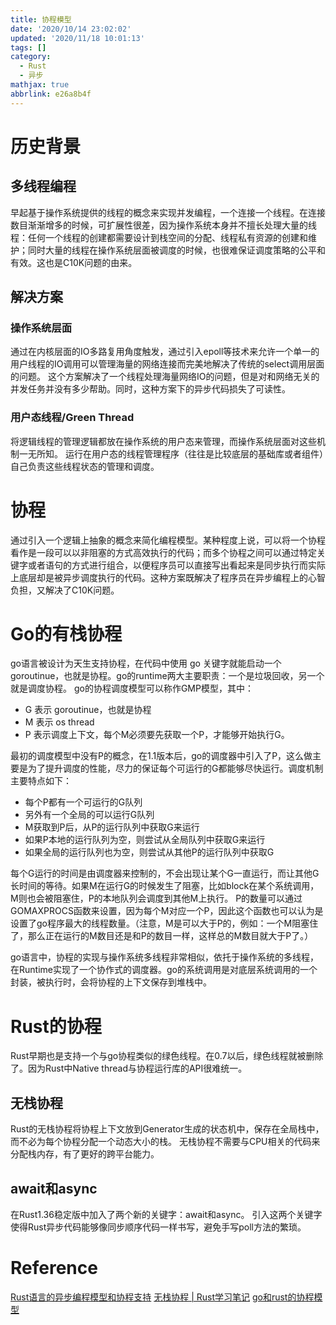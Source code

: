 ```yaml
---
title: 协程模型
date: '2020/10/14 23:02:02'
updated: '2020/11/18 10:01:13'
tags: []
category:
  - Rust
  - 异步
mathjax: true
abbrlink: e26a8b4f
---
```

# 历史背景
## 多线程编程
早起基于操作系统提供的线程的概念来实现并发编程，一个连接一个线程。在连接数目渐渐增多的时候，可扩展性很差，因为操作系统本身并不擅长处理大量的线程：任何一个线程的创建都需要设计到栈空间的分配、线程私有资源的创建和维护；同时大量的线程在操作系统层面被调度的时候，也很难保证调度策略的公平和有效。这也是C10K问题的由来。
<!--more-->
## 解决方案
### 操作系统层面
通过在内核层面的IO多路复用角度触发，通过引入epoll等技术来允许一个单一的用户线程的IO调用可以管理海量的网络连接而完美地解决了传统的select调用层面的问题。
这个方案解决了一个线程处理海量网络IO的问题，但是对和网络无关的并发任务并没有多少帮助。同时，这种方案下的异步代码损失了可读性。
### 用户态线程/Green Thread
将逻辑线程的管理逻辑都放在操作系统的用户态来管理，而操作系统层面对这些机制一无所知。 运行在用户态的线程管理程序（往往是比较底层的基础库或者组件）自己负责这些线程状态的管理和调度。
# 协程
通过引入一个逻辑上抽象的概念来简化编程模型。某种程度上说，可以将一个协程看作是一段可以以非阻塞的方式高效执行的代码；而多个协程之间可以通过特定关键字或者语句的方式进行组合，以便程序员可以直接写出看起来是同步执行而实际上底层却是被异步调度执行的代码。这种方案既解决了程序员在异步编程上的心智负担，又解决了C10K问题。
# Go的有栈协程
go语言被设计为天生支持协程，在代码中使用 go 关键字就能启动一个goroutinue，也就是协程。go的runtime两大主要职责：一个是垃圾回收，另一个就是调度协程。 go的协程调度模型可以称作GMP模型，其中：
* G 表示 goroutinue，也就是协程
* M 表示 os thread
* P 表示调度上下文，每个M必须要先获取一个P，才能够开始执行G。

最初的调度模型中没有P的概念，在1.1版本后，go的调度器中引入了P，这么做主要是为了提升调度的性能，尽力的保证每个可运行的G都能够尽快运行。调度机制主要特点如下：
* 每个P都有一个可运行的G队列
* 另外有一个全局的可以运行G队列
* M获取到P后，从P的运行队列中获取G来运行
* 如果P本地的运行队列为空，则尝试从全局队列中获取G来运行
* 如果全局的运行队列也为空，则尝试从其他P的运行队列中获取G

每个G运行的时间是由调度器来控制的，不会出现让某个G一直运行，而让其他G长时间的等待。如果M在运行G的时候发生了阻塞，比如block在某个系统调用，M则也会被阻塞住，P的本地队列会调度到其他M上执行。
P的数量可以通过GOMAXPROCS函数来设置，因为每个M对应一个P，因此这个函数也可以认为是设置了go程序最大的线程数量。（注意，M是可以大于P的，例如：一个M阻塞住了，那么正在运行的M数目还是和P的数目一样，这样总的M数目就大于P了。）

go语言中，协程的实现与操作系统多线程非常相似，依托于操作系统的多线程，在Runtime实现了一个协作式的调度器。go的系统调用是对底层系统调用的一个封装，被执行时，会将协程的上下文保存到堆栈中。
# Rust的协程
Rust早期也是支持一个与go协程类似的绿色线程。在0.7以后，绿色线程就被删除了。因为Rust中Native thread与协程运行库的API很难统一。
## 无栈协程
Rust的无栈协程将协程上下文放到Generator生成的状态机中，保存在全局栈中，而不必为每个协程分配一个动态大小的栈。
无栈协程不需要与CPU相关的代码来分配栈内存，有了更好的跨平台能力。
## await和async
在Rust1.36稳定版中加入了两个新的关键字：await和async。
引入这两个关键字使得Rust异步代码能够像同步顺序代码一样书写，避免手写poll方法的繁琐。
# Reference
[Rust语言的异步编程模型和协程支持](https://skyscribe.github.io/post/2019/12/07/rust-asynchronous-model-and-features/)
[无栈协程 | Rust学习笔记](https://segmentfault.com/a/1190000024462355)
[go和rust的协程模型](https://www.jianshu.com/p/a609a2d8e998)


